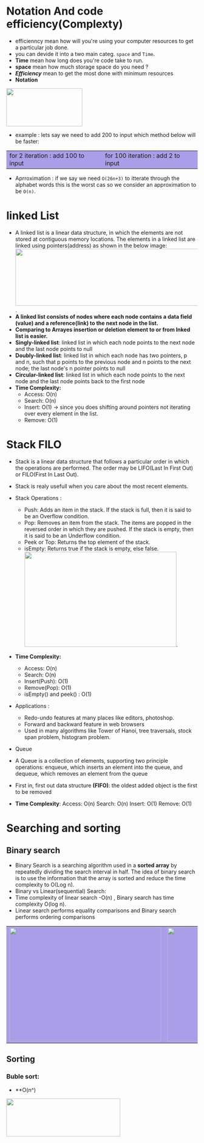 # Notation And code efficiency(Complexty)
* efficienncy mean how will you're using your computer resources to get a particular job done.
* you can devide it into a two main categ. `space` and `Time`.
* **Time** mean how long does you're code take to run. 
* **space** mean how much storage space do you need ?
* ***Efficiency*** mean to get the most done with minimum resources 
* **Notation**
<img src="https://www.devopsschool.com/blog/wp-content/uploads/2021/06/Complete-Tutorial-on-big-O-big-oh-notation-740x414.png" data-canonical-src="https://gyazo.com/eb5c5741b6a9a16c692170a41a49c858.png" width="200" height="100" />

* example : lets say we need to add 200 to input which method below will be faster:
 <table>
  <tr style="background-color: #a99ee7;">
    <td>
      for 2 iteration :
        add 100 to input  
    </td>
    <td>
      for 100 iteration :
        add 2 to input  
    </td>    
  </tr>
</table> 

* Aprroximation : 
if we say we need `O(26n+3)` to itterate through the alphabet words this is the worst cas so we consider an approximation to be `O(n)`.

# linked List
* A linked list is a linear data structure, in which the elements are not stored at contiguous memory locations. The elements in a linked list are linked using    pointers(address) as shown in the below image:
 <img src="https://media.geeksforgeeks.org/wp-content/cdn-uploads/gq/2013/03/Linkedlist.png" data-canonical-src="https://gyazo.com/eb5c5741b6a9a16c692170a41a49c858.png" width="700" height="150" />.
* **A linked list consists of nodes where each node contains a data field (value) and a reference(link) to the next node in the list.**
* **Comparing to Arrayes insertion or deletion element to or from lnked list is easier.**
* **Singly-linked list**: linked list in which each node points to the next node and the last node points to null
* **Doubly-linked list**: linked list in which each node has two pointers, p and n, such that p points to the previous node and n points to the next node; the last node's n pointer points to null
* **Circular-linked list**: linked list in which each node points to the next node and the last node points back to the first node
* **Time Complexity:**
  * Access: O(n)
  * Search: O(n)
  * Insert: O(1) -> since you does shifting around pointers not iterating over every element in the list. 
  * Remove: O(1) 
  
# Stack FILO
* Stack is a linear data structure that follows a particular order in which the operations are performed. The order may be LIFO(Last In First Out) or FILO(First In Last Out).
* Stack is realy usefull when you care about the most recent elements.
* Stack Operations :
   * Push: Adds an item in the stack. If the stack is full, then it is said to be an Overflow condition.
   * Pop: Removes an item from the stack. The items are popped in the reversed order in which they are pushed. If the stack is empty, then it is said to be an          Underflow condition.
   * Peek or Top: Returns the top element of the stack.
   * isEmpty: Returns true if the stack is empty, else false.
 <img src="https://media.geeksforgeeks.org/wp-content/uploads/20210716162942/stack-660x345.png" data-canonical-src="https://gyazo.com/eb5c5741b6a9a16c692170a41a49c858.png" width="400" height="250" />.
 
 * **Time Complexity:**
   * Access: O(n)
   * Search: O(n)
   * Insert(Push): O(1)
   * Remove(Pop): O(1)
   * isEmpty() and peek() : O(1)
* Applications :
  * Redo-undo features at many places like editors, photoshop.
  * Forward and backward feature in web browsers
  * Used in many algorithms like Tower of Hanoi, tree traversals, stock span problem, histogram problem.

* Queue
* A Queue is a collection of elements, supporting two principle operations: enqueue, which inserts an element into the queue, and dequeue, which removes an      element from the queue
* First in, first out data structure **(FIFO)**: the oldest added object is the first to be removed
*  **Time Complexity**:
Access: O(n)
Search: O(n)
Insert: O(1)
Remove: O(1)

# Searching and sorting 
## Binary search
*  Binary Search is a searching algorithm used in a **sorted array** by repeatedly dividing the search interval in half. The idea of binary search is to use the information that the array is sorted and reduce the time complexity to O(Log n).
*  Binary vs Linear(sequential) Search:
  * Time complexity of linear search -O(n) , Binary search has time complexity O(log n).
  * Linear search performs equality comparisons and Binary search performs ordering comparisons
<table>
  <tr style="background-color: #a99ee7;">
    <td>
      <img src="https://blog.penjee.com/wp-content/uploads/2015/04/binary-and-linear-search-animations.gif" width="400" height="300">     
    </td>
    <td>
     <img src="https://blog.penjee.com/wp-content/uploads/2015/12/linear-vs-binary-search-worst-case.gif" width="400" height="300">
    </td> 
   <td>
     <img src="https://blog.penjee.com/wp-content/uploads/2015/12/linear-vs-binary-search-best-case.gif" width="400" height="300">
    </td> 
  </tr>
</table>

## Sorting 
### Buble sort:
* **O(n^)
 <img src="https://www.programmingsimplified.com/images/c/bubble-sort.gif" width="300" height="100">



